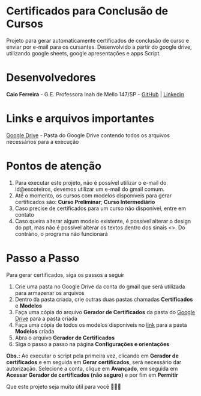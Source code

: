 # Certificados para Conclusão de Cursos
Projeto para gerar automaticamente certificados de conclusão de curso e enviar por e-mail para os cursantes. Desenvolvido a partir do google drive, utilizando google sheets, google apresentações e apps Script.

# Desenvolvedores
**Caio Ferreira** - G.E. Professora Inah de Mello 147/SP - [GitHub](https://github.com/CaioFerreiraB) | [Linkedin](https://www.linkedin.com/in/caioferreirab/)

# Links e arquivos importantes
[Google Drive](https://drive.google.com/drive/u/0/folders/1Olv9Xl5V82b_dwNsYXlJGNsSsNGNNVXk) - Pasta do Google Drive contendo todos os arquivos necessários para a execução

# Pontos de atenção

1. Para executar este projeto, não é possível utilizar o e-mail do id@escoteiros, devemos utilizar um e-mail do gmail comum.
2. Até o momento, os cursos com modelos disponíveis para gerar certificados são: **Curso Preliminar**; **Curso Intermediário**
3. Caso precise de certificados para um curso não disponível, entre em contato
4. Caso queira alterar algum modelo existente, é possível alterar o design do ppt, mas não é possível alterar os textos dentro dos sinais <<texto>>. Do contrário, o programa não funcionará

# Passo a Passo
Para gerar certificados, siga os passos a seguir

1. Crie uma pasta no Google Drive da conta do gmail que será utilizada para armazenar os arquivos
2. Dentro da pasta criada, crie outras duas pastas chamadas **Certificados** e **Modelos**
4. Faça uma cópia do arquivo **Gerador de Certificados** da pasta do [Google Drive](https://drive.google.com/drive/u/0/folders/1Olv9Xl5V82b_dwNsYXlJGNsSsNGNNVXk) para a pasta criada
5. Faça uma cópia de todos os modelos disponíveis no [link](https://drive.google.com/drive/u/2/folders/1X8r-ZMiVvSy9U_YzbXPpIedKonEZr6wi) para a pasta **Modelos** criada
6. Abra o arquivo **Gerador de Certificados**
7. Siga o passo a passo na página **Configurações e orientações**

**Obs.:** Ao executar o script pela primeira vez, clicando em **Gerador de certificados** e em seguida em **Gerar certificados**, será necessário dar autorização. Selecione a conta, clique em **Avançado**, em seguida em **Acessar Gerador de certificados (não seguro)** e por fim em **Permitir**


Que este projeto seja muito útil para você 💙🤍💚
